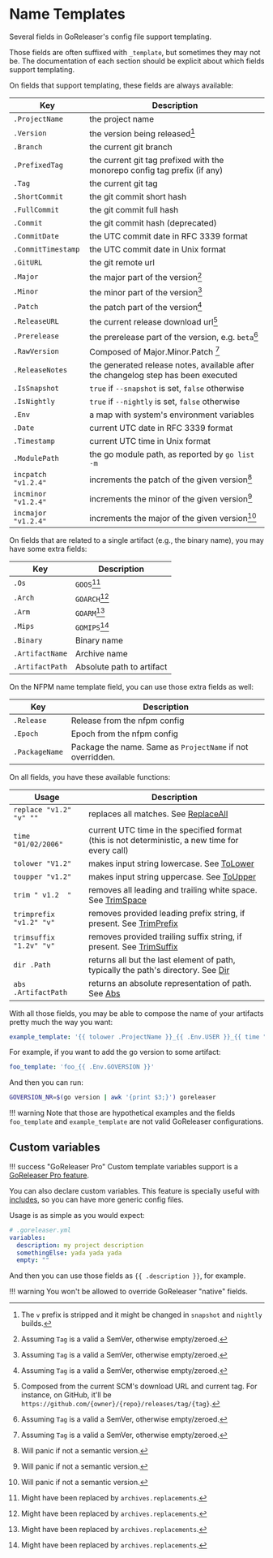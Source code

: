 # Name Templates

Several fields in GoReleaser's config file support templating.

Those fields are often suffixed with `_template`, but sometimes they may not
be. The documentation of each section should be explicit about which fields
support templating.

On fields that support templating, these fields are always available:

| Key                 | Description                                                                                            |
|---------------------|--------------------------------------------------------------------------------------------------------|
| `.ProjectName`      | the project name                                                                                       |
| `.Version`          | the version being released[^1]                                                                         |
| `.Branch`           | the current git branch                                                                                 |
| `.PrefixedTag`      | the current git tag prefixed with the monorepo config tag prefix (if any)                              |
| `.Tag`              | the current git tag                                                                                    |
| `.ShortCommit`      | the git commit short hash                                                                              |
| `.FullCommit`       | the git commit full hash                                                                               |
| `.Commit`           | the git commit hash (deprecated)                                                                       |
| `.CommitDate`       | the UTC commit date in RFC 3339 format                                                                 |
| `.CommitTimestamp`  | the UTC commit date in Unix format                                                                     |
| `.GitURL`           | the git remote url                                                                                     |
| `.Major`            | the major part of the version[^2]                                                                      |
| `.Minor`            | the minor part of the version[^2]                                                                      |
| `.Patch`            | the patch part of the version[^2]                                                                      |
| `.ReleaseURL`       | the current release download url[^3]                                                                   |
| `.Prerelease`       | the prerelease part of the version, e.g. `beta`[^2]                                                    |
| `.RawVersion`       | Composed of Major.Minor.Patch [^2]                                                                     |
| `.ReleaseNotes`     | the generated release notes, available after the changelog step has been executed                      |
| `.IsSnapshot`       | `true` if `--snapshot` is set, `false` otherwise                                                       |
| `.IsNightly`        | `true` if `--nightly` is set, `false` otherwise                                                        |
| `.Env`              | a map with system's environment variables                                                              |
| `.Date`             | current UTC date in RFC 3339 format                                                                    |
| `.Timestamp`        | current UTC time in Unix format                                                                        |
| `.ModulePath`       | the go module path, as reported by `go list -m`                                                        |
| `incpatch "v1.2.4"` | increments the patch of the given version[^4]                                                          |
| `incminor "v1.2.4"` | increments the minor of the given version[^4]                                                          |
| `incmajor "v1.2.4"` | increments the major of the given version[^4]                                                          |

[^1]: The `v` prefix is stripped and it might be changed in `snapshot` and `nightly` builds.
[^2]: Assuming `Tag` is a valid a SemVer, otherwise empty/zeroed.
[^3]: Composed from the current SCM's download URL and current tag. For instance, on GitHub, it'll be `https://github.com/{owner}/{repo}/releases/tag/{tag}`.
[^4]: Will panic if not a semantic version.

On fields that are related to a single artifact (e.g., the binary name), you
may have some extra fields:

| Key             | Description                           |
|-----------------|---------------------------------------|
| `.Os`           | `GOOS`[^5]                            |
| `.Arch`         | `GOARCH`[^5]                          |
| `.Arm`          | `GOARM`[^5]                           |
| `.Mips`         | `GOMIPS`[^5]                          |
| `.Binary`       | Binary name                           |
| `.ArtifactName` | Archive name                          |
| `.ArtifactPath` | Absolute path to artifact             |

[^5]: Might have been replaced by `archives.replacements`.

On the NFPM name template field, you can use those extra fields as well:

| Key            | Description                                                |
|----------------|------------------------------------------------------------|
| `.Release`     | Release from the nfpm config                               |
| `.Epoch`       | Epoch from the nfpm config                                 |
| `.PackageName` | Package the name. Same as `ProjectName` if not overridden. |

On all fields, you have these available functions:

| Usage                   | Description                                                                                                                    |
|-------------------------|--------------------------------------------------------------------------------------------------------------------------------|
| `replace "v1.2" "v" ""` | replaces all matches. See [ReplaceAll](https://golang.org/pkg/strings/#ReplaceAll)                                             |
| `time "01/02/2006"`     | current UTC time in the specified format (this is not deterministic, a new time for every call)                                |
| `tolower "V1.2"`        | makes input string lowercase. See [ToLower](https://golang.org/pkg/strings/#ToLower)                                           |
| `toupper "v1.2"`        | makes input string uppercase. See [ToUpper](https://golang.org/pkg/strings/#ToUpper)                                           |
| `trim " v1.2  "`        | removes all leading and trailing white space. See [TrimSpace](https://golang.org/pkg/strings/#TrimSpace)                       |
| `trimprefix "v1.2" "v"` | removes provided leading prefix string, if present. See [TrimPrefix](https://golang.org/pkg/strings/#TrimPrefix)               |
| `trimsuffix "1.2v" "v"` | removes provided trailing suffix string, if present. See [TrimSuffix](https://pkg.go.dev/strings#TrimSuffix)                   |
| `dir .Path`             | returns all but the last element of path, typically the path's directory. See [Dir](https://golang.org/pkg/path/filepath/#Dir) |
| `abs .ArtifactPath`     | returns an absolute representation of path. See [Abs](https://golang.org/pkg/path/filepath/#Abs)                               |

With all those fields, you may be able to compose the name of your artifacts
pretty much the way you want:

```yaml
example_template: '{{ tolower .ProjectName }}_{{ .Env.USER }}_{{ time "2006" }}'
```

For example, if you want to add the go version to some artifact:

```yaml
foo_template: 'foo_{{ .Env.GOVERSION }}'
```

And then you can run:

```sh
GOVERSION_NR=$(go version | awk '{print $3;}') goreleaser
```

!!! warning
    Note that those are hypothetical examples and the fields `foo_template` and
    `example_template` are not valid GoReleaser configurations.

## Custom variables

!!! success "GoReleaser Pro"
     Custom template variables support is a [GoReleaser Pro feature](/pro/).

You can also declare custom variables.
This feature is specially useful with [includes](/customization/includes/), so you can have more generic config files.

Usage is as simple as you would expect:

```yaml
# .goreleaser.yml
variables:
  description: my project description
  somethingElse: yada yada yada
  empty: ""
```

And then you can use those fields as `{{ .description }}`, for example.

!!! warning
    You won't be allowed to override GoReleaser "native" fields.
